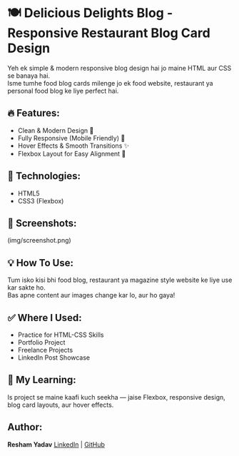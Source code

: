 # 🍽️ Delicious Delights Blog - Responsive Restaurant Blog Card Design

Yeh ek simple & modern responsive blog design hai jo maine HTML aur CSS se banaya hai.  
Isme tumhe food blog cards milenge jo ek food website, restaurant ya personal food blog ke liye perfect hai.

## 🔥 Features:
- Clean & Modern Design 🍕
- Fully Responsive (Mobile Friendly) 📱
- Hover Effects & Smooth Transitions ✨
- Flexbox Layout for Easy Alignment 🎨

## 📂 Technologies:
- HTML5
- CSS3 (Flexbox)

## 📸 Screenshots:
(img/screenshot.png)

## 💡 How To Use:
Tum isko kisi bhi food blog, restaurant ya magazine style website ke liye use kar sakte ho.  
Bas apne content aur images change kar lo, aur ho gaya!

## ✅ Where I Used:
- Practice for HTML-CSS Skills
- Portfolio Project
- Freelance Projects
- LinkedIn Post Showcase


## 🚀 My Learning:
Is project se maine kaafi kuch seekha — jaise Flexbox, responsive design, blog card layouts, aur hover effects.

##  Author:

**Resham Yadav**
[LinkedIn](https://www.linkedin.com/in/resham-yadav) | [GitHub](https://github.com/CodeCruncherResham)
